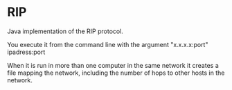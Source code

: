 # RIP
Java implementation of the RIP protocol.

You execute it from the command line with the argument "x.x.x.x:port" ipadress:port

When it is run in more than one computer in the same network it creates a file mapping the network,
including the number of hops to other hosts in the network.
